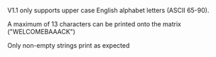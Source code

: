 V1.1 only supports upper case English alphabet letters (ASCII 65-90). 

A maximum of 13 characters can be printed onto the matrix ("WELCOMEBAAACK")

Only non-empty strings print as expected
